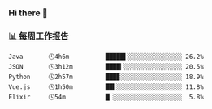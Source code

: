 ### Hi there 👋

<!-- waka-box start -->
### <a href="https://gist.github.com/b3f90cfdb958d2401b019f821c34c859" target="_blank">📊 每周工作报告</a>
```text
Java       🕓4h6m          █████▌░░░░░░░░░░░░░░░ 26.2%
JSON       🕓3h12m         ████▎░░░░░░░░░░░░░░░░ 20.5%
Python     🕓2h57m         ███▉░░░░░░░░░░░░░░░░░ 18.9%
Vue.js     🕓1h50m         ██▍░░░░░░░░░░░░░░░░░░ 11.8%
Elixir     🕓54m           █▏░░░░░░░░░░░░░░░░░░░  5.8%
```
<!-- waka-box end -->

<!--
**yiningv/yiningv** is a ✨ _special_ ✨ repository because its `README.md` (this file) appears on your GitHub profile.
Here are some ideas to get you started:
- 🔭 I’m currently working on ...
- 🌱 I’m currently learning ...
- 👯 I’m looking to collaborate on ...
- 🤔 I’m looking for help with ...
- 💬 Ask me about ...
- 📫 How to reach me: ...
- 😄 Pronouns: ...
- ⚡ Fun fact: ...
-->
